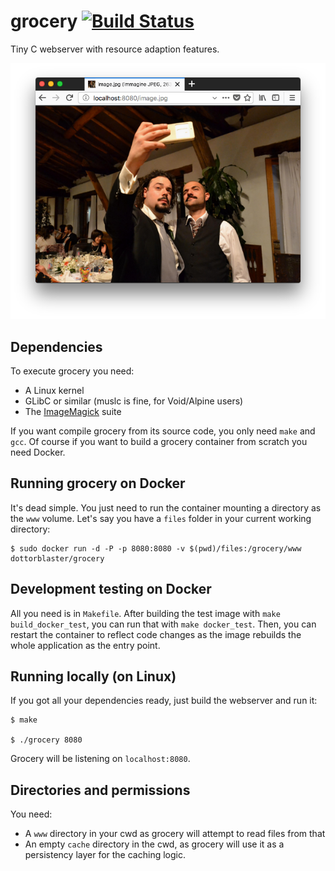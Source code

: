 # grocery [![Build Status](https://travis-ci.org/dottorblaster/grocery.svg?branch=master)](https://travis-ci.org/dottorblaster/grocery)
Tiny C webserver with resource adaption features.

![Grocery serving me and Enea](./docs/img/firefox-serving-enea.png)

## Dependencies
To execute grocery you need:

- A Linux kernel
- GLibC or similar (muslc is fine, for Void/Alpine users)
- The [ImageMagick](https://www.imagemagick.org/script/index.php) suite

If you want compile grocery from its source code, you only need `make` and `gcc`. Of course if you want to build a grocery container from scratch you need Docker.

## Running grocery on Docker
It's dead simple. You just need to run the container mounting a directory as the `www` volume. Let's say you have a `files` folder in your current working directory:

```shell
$ sudo docker run -d -P -p 8080:8080 -v $(pwd)/files:/grocery/www dottorblaster/grocery
```

## Development testing on Docker
All you need is in `Makefile`. After building the test image with `make build_docker_test`, you can run that with `make docker_test`. Then, you can restart the container to reflect code changes as the image rebuilds the whole application as the entry point.

## Running locally (on Linux)
If you got all your dependencies ready, just build the webserver and run it:

```shell
$ make

$ ./grocery 8080 
```

Grocery will be listening on `localhost:8080`.

## Directories and permissions
You need:

- A `www` directory in your cwd as grocery will attempt to read files from that
- An empty `cache` directory in the cwd, as grocery will use it as a persistency layer for the caching logic. 
